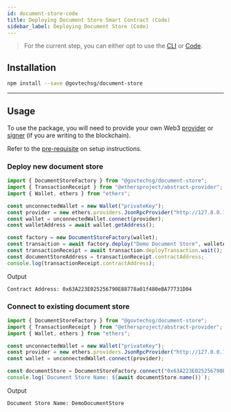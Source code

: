 ```yaml
---
id: document-store-code
title: Deploying Document Store Smart Contract (Code)
sidebar_label: Deploying Document Store (Code)
---
```


> For the current step, you can either opt to use the [CLI](/docs/tutorial/advanced/verifiable-documents/ethereum/document-store) or [Code](/docs/tutorial/advanced/verifiable-documents/ethereum/document-store-code).

## Installation

```sh
npm install --save @govtechsg/document-store
```

---

## Usage

To use the package, you will need to provide your own Web3 [provider](https://docs.ethers.io/v5/api/providers/api-providers/) or [signer](https://docs.ethers.io/v5/api/signer/#Wallet) (if you are writing to the blockchain).

Refer to the [pre-requisite](/docs/tutorial/prerequisites-code) on setup instructions.

### Deploy new document store

```ts
import { DocumentStoreFactory } from "@govtechsg/document-store";
import { TransactionReceipt } from "@ethersproject/abstract-provider";
import { Wallet, ethers } from "ethers";

const unconnectedWallet = new Wallet("privateKey");
const provider = new ethers.providers.JsonRpcProvider("http://127.0.0.1:8545"); // Local network
const wallet = unconnectedWallet.connect(provider);
const walletAddress = await wallet.getAddress();

const factory = new DocumentStoreFactory(wallet);
const transaction = await factory.deploy("Demo Document Store", walletAddress);
const transactionReceipt = await transaction.deployTransaction.wait();
const documentStoreAddress = transactionReceipt.contractAddress;
console.log(transactionReceipt.contractAddress);
```

Output

```
Contract Address: 0x63A223E025256790E88778a01f480eBA77731D04
```

### Connect to existing document store

```ts
import { DocumentStoreFactory } from "@govtechsg/document-store";
import { TransactionReceipt } from "@ethersproject/abstract-provider";
import { Wallet, ethers } from "ethers";

const unconnectedWallet = new Wallet("privateKey");
const provider = new ethers.providers.JsonRpcProvider("http://127.0.0.1:8545"); // Local network
const wallet = unconnectedWallet.connect(provider);

const documentStore = DocumentStoreFactory.connect("0x63A223E025256790E88778a01f480eBA77731D04", wallet);
console.log(`Document Store Name: ${await documentStore.name()}`);
```

Output

```
Document Store Name: DemoDocumentStore
```

